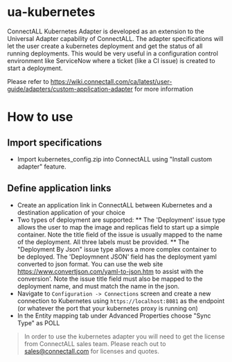 # ua-kubernetes

ConnectALL Kubernetes Adapter is developed as an extension to the Universal Adapter capability of ConnectALL. The adapter specifications will let the user create a kubernetes deployment and get the status of all running deployments. This would be very useful in a configuration control environment like ServiceNow where a ticket (like a CI issue) is created to start a deployment.

Please refer to https://wiki.connectall.com/ca/latest/user-guide/adapters/custom-application-adapter for more information


# How to use

## Import specifications
* Import kubernetes_config.zip into ConnectALL using "Install custom adapter" feature.

## Define application links
* Create an application link in ConnectALL between Kubernetes and a destination application of your choice
* Two types of deployment are supported:
** The 'Deployment' issue type allows the user to map the image and replicas field to start up a simple container. Note the title field of the issue is usually mapped to the name of the deployment. All three labels must be provided.
** The "Deployment By Json" issue type allows a more complex container to be deployed. The 'Deploymnent JSON' field has the deployment yaml converted to json format. You can use the web site https://www.convertjson.com/yaml-to-json.htm to assist with the conversion'. Note the issue title field must also be mapped to the deployment name, and must match the name in the json.
* Navigate to `Configuration -> Connections` screen and create a new connection to Kubernetes using `https://localhost:8081` as the endpoint (or whatever the port that your kubernetes proxy is running on)
* In the Entity mapping tab under Advanced Properties choose "Sync Type" as POLL

> In order to use the kubernetes adapter you will need to get the license from ConnectALL sales team. Please reach out to sales@connectall.com for licenses and quotes.

